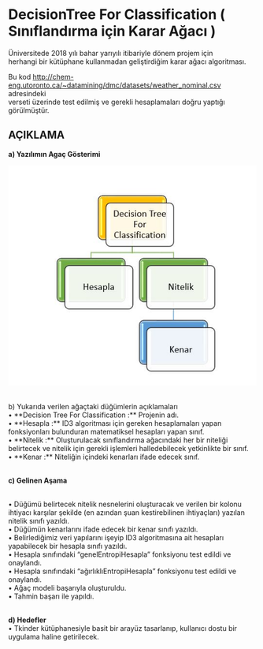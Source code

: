 # DecisionTree For Classification ( Sınıflandırma için Karar Ağacı )

Üniversitede 2018 yılı bahar yarıyılı itibariyle dönem projem için <br>
herhangi bir kütüphane kullanmadan geliştirdiğim karar ağacı algoritması. <br>

Bu kod http://chem-eng.utoronto.ca/~datamining/dmc/datasets/weather_nominal.csv adresindeki <br>
verseti üzerinde test edilmiş ve gerekli hesaplamaları doğru yaptığı görülmüştür.

<h2>AÇIKLAMA</h2>

**a)	Yazılımın Agaç Gösterimi** <BR>
 
![picture](img/Ekran%20Alıntısı.JPG)

<BR>
b)	Yukarıda verilen ağaçtaki düğümlerin açıklamaları<BR>
•	**Decision Tree For Classification :** Projenin adı.<BR>
•	**Hesapla :** ID3 algoritması için gereken hesaplamaları yapan fonksiyonları bulunduran matematiksel hesapları yapan sınıf.<BR>
•	**Nitelik :** Oluşturulacak sınıflandırma ağacındaki her bir niteliği belirtecek ve nitelik için gerekli işlemleri halledebilecek yetkinlikte bir sınıf.<BR>
•	**Kenar :** Niteliğin içindeki kenarları ifade edecek sınıf.<BR>
<BR>

**c)	 Gelinen Aşama**

<BR>
•	Düğümü belirtecek nitelik nesnelerini oluşturacak ve verilen bir kolonu ihtiyacı karşılar şekilde (en azından şuan kestirebilinen ihtiyaçları)  yazılan nitelik sınıfı yazıldı.<BR>
•	Düğümün kenarlarını ifade edecek bir kenar sınıfı yazıldı.<BR>
•	Belirlediğimiz veri yapılarını işeyip ID3 algoritmasına ait hesapları yapabilecek bir hesapla sınıfı yazıldı.<BR>
•	Hesapla sınıfındaki “genelEntropiHesapla” fonksiyonu test edildi ve onaylandı.<BR>
•	Hesapla sınıfındaki “ağırlıklıEntropiHesapla” fonksiyonu test edildi ve onaylandı.<BR>
•	Ağaç modeli başarıyla oluşturuldu.<BR>
•	Tahmin başarı ile yapıldı.<BR>

<BR>

**d)	Hedefler**<BR>
•	Tkinder kütüphanesiyle basit bir arayüz tasarlanıp, kullanıcı dostu bir uygulama haline getirilecek.<BR>



